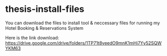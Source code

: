 # thesis-install-files

You can download the files to install tool & neccessary files for running my Hotel Booking & Reservations System

Here is the link download: https://drive.google.com/drive/folders/1TP71t8yeedO9mnK1mHi7Yy52SQWYKM63
